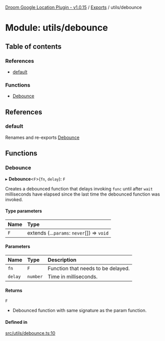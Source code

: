 [Droom Google Location Plugin - v1.0.15](../README.md) / [Exports](../modules.md) / utils/debounce

# Module: utils/debounce

## Table of contents

### References

- [default](utils_debounce.md#default)

### Functions

- [Debounce](utils_debounce.md#debounce)

## References

### default

Renames and re-exports [Debounce](utils_debounce.md#debounce)

## Functions

### Debounce

▸ **Debounce**<`F`\>(`fn`, `delay`): `F`

Creates a debounced function that delays invoking `func` until after `wait` milliseconds have elapsed since the last time the debounced function was invoked.

#### Type parameters

| Name | Type |
| :------ | :------ |
| `F` | extends (...`params`: `never`[]) => `void` |

#### Parameters

| Name | Type | Description |
| :------ | :------ | :------ |
| `fn` | `F` | Function that  needs to be delayed. |
| `delay` | `number` | Time in milliseconds. |

#### Returns

`F`

- Debounced function with same signature as the param function.

#### Defined in

[src/utils/debounce.ts:10](https://github.com/hitendrarao/location/blob/18ede0d/src/utils/debounce.ts#L10)
